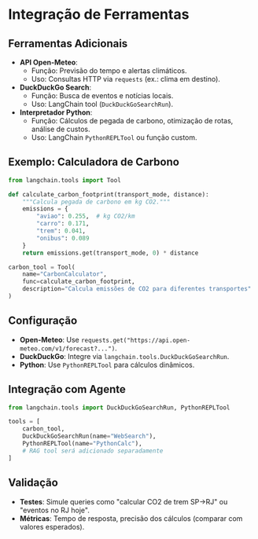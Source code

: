 # Integração de Ferramentas

## Ferramentas Adicionais
- **API Open-Meteo**:
  - Função: Previsão do tempo e alertas climáticos.
  - Uso: Consultas HTTP via `requests` (ex.: clima em destino).
- **DuckDuckGo Search**:
  - Função: Busca de eventos e notícias locais.
  - Uso: LangChain tool (`DuckDuckGoSearchRun`).
- **Interpretador Python**:
  - Função: Cálculos de pegada de carbono, otimização de rotas, análise de custos.
  - Uso: LangChain `PythonREPLTool` ou função custom.

## Exemplo: Calculadora de Carbono
```python
from langchain.tools import Tool

def calculate_carbon_footprint(transport_mode, distance):
    """Calcula pegada de carbono em kg CO2."""
    emissions = {
        "aviao": 0.255,  # kg CO2/km
        "carro": 0.171,
        "trem": 0.041,
        "onibus": 0.089
    }
    return emissions.get(transport_mode, 0) * distance

carbon_tool = Tool(
    name="CarbonCalculator",
    func=calculate_carbon_footprint,
    description="Calcula emissões de CO2 para diferentes transportes"
)
```

## Configuração
- **Open-Meteo**: Use `requests.get("https://api.open-meteo.com/v1/forecast?...")`.
- **DuckDuckGo**: Integre via `langchain.tools.DuckDuckGoSearchRun`.
- **Python**: Use `PythonREPLTool` para cálculos dinâmicos.

## Integração com Agente
```python
from langchain.tools import DuckDuckGoSearchRun, PythonREPLTool

tools = [
    carbon_tool,
    DuckDuckGoSearchRun(name="WebSearch"),
    PythonREPLTool(name="PythonCalc"),
    # RAG tool será adicionado separadamente
]
```

## Validação
- **Testes**: Simule queries como "calcular CO2 de trem SP->RJ" ou "eventos no RJ hoje".
- **Métricas**: Tempo de resposta, precisão dos cálculos (comparar com valores esperados).